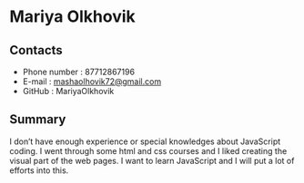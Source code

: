 # Mariya Olkhovik

## Contacts
* Phone number : 87712867196
* E-mail : mashaolhovik72@gmail.com
* GitHub : MariyaOlkhovik

## Summary
I don’t have enough experience or special knowledges about JavaScript coding. I went through some html and css courses and I liked creating the visual part of the web pages.
I want to learn JavaScript and I will put a lot of efforts into this.
